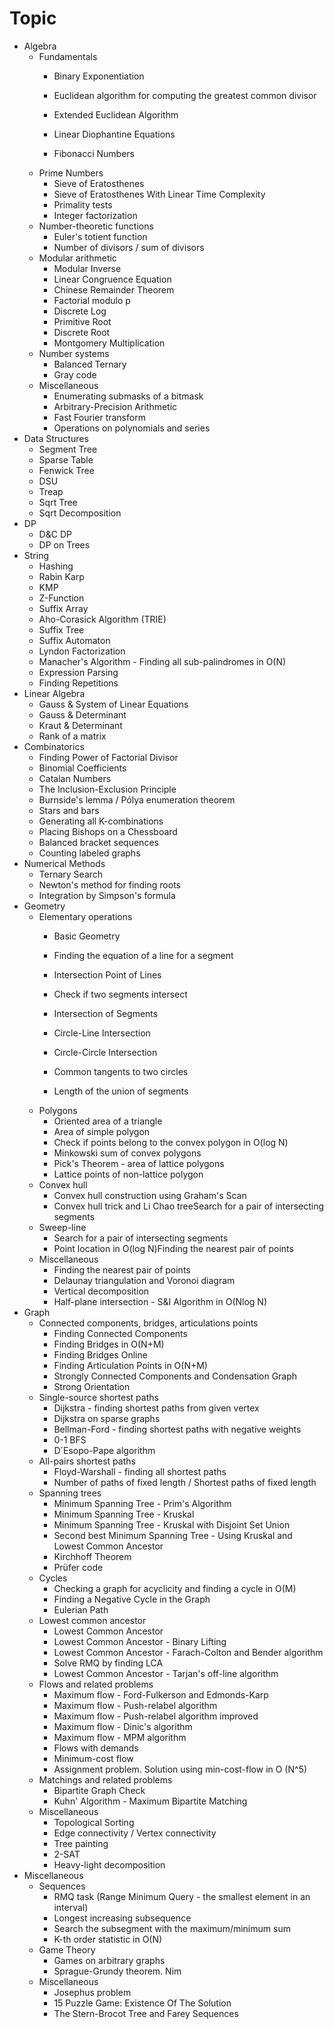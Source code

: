 # Topic

- Algebra
    - Fundamentals
        - Binary Exponentiation
            
            
        - Euclidean algorithm for computing the greatest common divisor
        - Extended Euclidean Algorithm
        - Linear Diophantine Equations
        - Fibonacci Numbers
    - Prime Numbers
        - Sieve of Eratosthenes
        - Sieve of Eratosthenes With Linear Time Complexity
        - Primality tests
        - Integer factorization
    - Number-theoretic functions
        - Euler's totient function
        - Number of divisors / sum of divisors
    - Modular arithmetic
        - Modular Inverse
        - Linear Congruence Equation
        - Chinese Remainder Theorem
        - Factorial modulo p
        - Discrete Log
        - Primitive Root
        - Discrete Root
        - Montgomery Multiplication
    - Number systems
        - Balanced Ternary
        - Gray code
    - Miscellaneous
        - Enumerating submasks of a bitmask
        - Arbitrary-Precision Arithmetic
        - Fast Fourier transform
        - Operations on polynomials and series
- Data Structures
    - Segment Tree
    - Sparse Table
    - Fenwick Tree
    - DSU
    - Treap
    - Sqrt Tree
    - Sqrt Decomposition
- DP
    - D&C DP
    - DP on Trees
- String
    - Hashing
    - Rabin Karp
    - KMP
    - Z-Function
    - Suffix Array
    - Aho-Corasick Algorithm (TRIE)
    - Suffix Tree
    - Suffix Automaton
    - Lyndon Factorization
    - Manacher's Algorithm - Finding all sub-palindromes in O(N)
    - Expression Parsing
    - Finding Repetitions
- Linear Algebra
    - Gauss & System of Linear Equations
    - Gauss & Determinant
    - Kraut & Determinant
    - Rank of a matrix
- Combinatorics
    - Finding Power of Factorial Divisor
    - Binomial Coefficients
    - Catalan Numbers
    - The Inclusion-Exclusion Principle
    - Burnside's lemma / Pólya enumeration theorem
    - Stars and bars
    - Generating all K-combinations
    - Placing Bishops on a Chessboard
    - Balanced bracket sequences
    - Counting labeled graphs
- Numerical Methods
    - Ternary Search
    - Newton's method for finding roots
    - Integration by Simpson's formula
- Geometry
    - Elementary operations
        - Basic Geometry
            
            
        - Finding the equation of a line for a segment
        - Intersection Point of Lines
        - Check if two segments intersect
        - Intersection of Segments
        - Circle-Line Intersection
        - Circle-Circle Intersection
        - Common tangents to two circles
        - Length of the union of segments
    - Polygons
        - Oriented area of a triangle
        - Area of simple polygon
        - Check if points belong to the convex polygon in O(log N)
        - Minkowski sum of convex polygons
        - Pick's Theorem - area of lattice polygons
        - Lattice points of non-lattice polygon
    - Convex hull
        - Convex hull construction using Graham's Scan
        - Convex hull trick and Li Chao treeSearch for a pair of intersecting segments
    - Sweep-line
        - Search for a pair of intersecting segments
        - Point location in O(log N)Finding the nearest pair of points
    - Miscellaneous
        - Finding the nearest pair of points
        - Delaunay triangulation and Voronoi diagram
        - Vertical decomposition
        - Half-plane intersection - S&I Algorithm in O(Nlog N)
- Graph
    - Connected components, bridges, articulations points
        - Finding Connected Components
        - Finding Bridges in O(N+M)
        - Finding Bridges Online
        - Finding Articulation Points in O(N+M)
        - Strongly Connected Components and Condensation Graph
        - Strong Orientation
    - Single-source shortest paths
        - Dijkstra - finding shortest paths from given vertex
        - Dijkstra on sparse graphs
        - Bellman-Ford - finding shortest paths with negative weights
        - 0-1 BFS
        - D´Esopo-Pape algorithm
    - All-pairs shortest paths
        - Floyd-Warshall - finding all shortest paths
        - Number of paths of fixed length / Shortest paths of fixed length
    - Spanning trees
        - Minimum Spanning Tree - Prim's Algorithm
        - Minimum Spanning Tree - Kruskal
        - Minimum Spanning Tree - Kruskal with Disjoint Set Union
        - Second best Minimum Spanning Tree - Using Kruskal and Lowest Common Ancestor
        - Kirchhoff Theorem
        - Prüfer code
    - Cycles
        - Checking a graph for acyclicity and finding a cycle in O(M)
        - Finding a Negative Cycle in the Graph
        - Eulerian Path
    - Lowest common ancestor
        - Lowest Common Ancestor
        - Lowest Common Ancestor - Binary Lifting
        - Lowest Common Ancestor - Farach-Colton and Bender algorithm
        - Solve RMQ by finding LCA
        - Lowest Common Ancestor - Tarjan's off-line algorithm
    - Flows and related problems
        - Maximum flow - Ford-Fulkerson and Edmonds-Karp
        - Maximum flow - Push-relabel algorithm
        - Maximum flow - Push-relabel algorithm improved
        - Maximum flow - Dinic's algorithm
        - Maximum flow - MPM algorithm
        - Flows with demands
        - Minimum-cost flow
        - Assignment problem. Solution using min-cost-flow in O (N^5)
    - Matchings and related problems
        - Bipartite Graph Check
        - Kuhn' Algorithm - Maximum Bipartite Matching
    - Miscellaneous
        - Topological Sorting
        - Edge connectivity / Vertex connectivity
        - Tree painting
        - 2-SAT
        - Heavy-light decomposition
- Miscellaneous
    - Sequences
        - RMQ task (Range Minimum Query - the smallest element in an interval)
        - Longest increasing subsequence
        - Search the subsegment with the maximum/minimum sum
        - K-th order statistic in O(N)
    - Game Theory
        - Games on arbitrary graphs
        - Sprague-Grundy theorem. Nim
    - Miscellaneous
        - Josephus problem
        - 15 Puzzle Game: Existence Of The Solution
        - The Stern-Brocot Tree and Farey Sequences